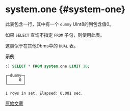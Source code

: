 # system.one {#system-one}

此表包含一行，其中有一个 `dummy` UInt8的列包含值0。

如果 `SELECT` 查询不指定 `FROM` 子句，则使用此表。

这类似于在其他Dbms中的 `DUAL` 表。


**示例**

```sql
:) SELECT * FROM system.one LIMIT 10;
```

```text
┌─dummy─┐
│     0 │
└───────┘

1 rows in set. Elapsed: 0.001 sec. 
```

[原始文章](https://clickhouse.tech/docs/en/operations/system_tables/one) <!--hide-->